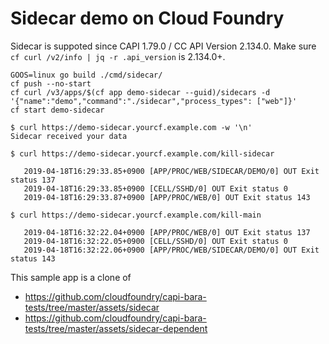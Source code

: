 # Sidecar demo on Cloud Foundry

Sidecar is suppoted since CAPI 1.79.0 / CC API Version 2.134.0.
Make sure `cf curl /v2/info | jq -r .api_version` is 2.134.0+.

```
GOOS=linux go build ./cmd/sidecar/
cf push --no-start
cf curl /v3/apps/$(cf app demo-sidecar --guid)/sidecars -d '{"name":"demo","command":"./sidecar","process_types": ["web"]}'
cf start demo-sidecar
```

```
$ curl https://demo-sidecar.yourcf.example.com -w '\n'
Sidecar received your data
```

```
$ curl https://demo-sidecar.yourcf.example.com/kill-sidecar
```

```
   2019-04-18T16:29:33.85+0900 [APP/PROC/WEB/SIDECAR/DEMO/0] OUT Exit status 137
   2019-04-18T16:29:33.85+0900 [CELL/SSHD/0] OUT Exit status 0
   2019-04-18T16:29:33.87+0900 [APP/PROC/WEB/0] OUT Exit status 143
```

```
$ curl https://demo-sidecar.yourcf.example.com/kill-main
```

```
   2019-04-18T16:32:22.04+0900 [APP/PROC/WEB/0] OUT Exit status 137
   2019-04-18T16:32:22.05+0900 [CELL/SSHD/0] OUT Exit status 0
   2019-04-18T16:32:22.06+0900 [APP/PROC/WEB/SIDECAR/DEMO/0] OUT Exit status 143
```


This sample app is a clone of 
* https://github.com/cloudfoundry/capi-bara-tests/tree/master/assets/sidecar
* https://github.com/cloudfoundry/capi-bara-tests/tree/master/assets/sidecar-dependent